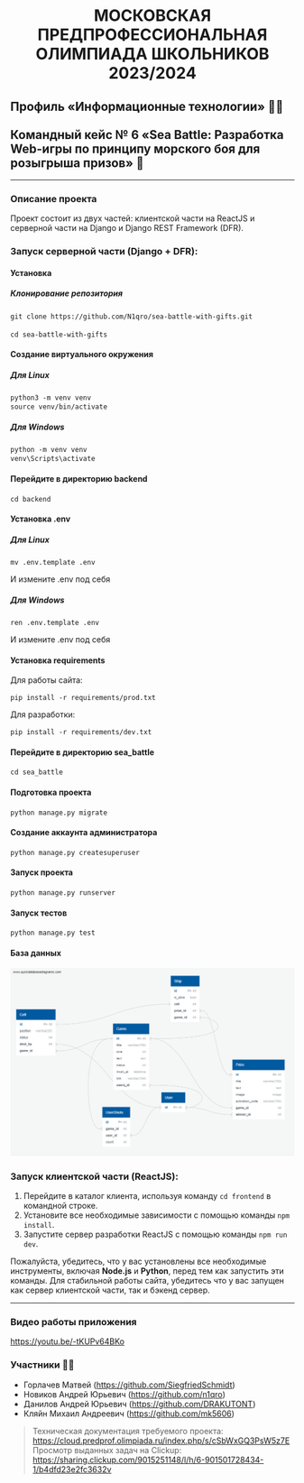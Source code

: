 # <p align=center>МОСКОВСКАЯ ПРЕДПРОФЕССИОНАЛЬНАЯ ОЛИМПИАДА ШКОЛЬНИКОВ 2023/2024</p>


## Профиль «Информационные технологии» 🐱‍💻<br><br> Командный кейс № 6 «Sea Battle: Разработка Web-игры по принципу морского боя для розыгрыша призов» 🚢
---

### Описание проекта
Проект состоит из двух частей: клиентской части на ReactJS и серверной части на Django и Django REST Framework (DFR).

### Запуск серверной части (Django + DFR):

#### Установка 
##### Клонирование репозитория
```
git clone https://github.com/N1qro/sea-battle-with-gifts.git

cd sea-battle-with-gifts
```
#### Создание виртуального окружения
##### Для Linux
```
python3 -m venv venv
source venv/bin/activate
```
##### Для Windows
```
python -m venv venv
venv\Scripts\activate
```

#### Перейдите в директорию backend
```
cd backend
```

#### Установка .env
##### Для Linux
```
mv .env.template .env
```
И измените .env под себя
##### Для Windows
```
ren .env.template .env
```
И измените .env под себя

#### Установка requirements
Для работы сайта:
```
pip install -r requirements/prod.txt
```
Для разработки:
```
pip install -r requirements/dev.txt
```

#### Перейдите в директорию sea_battle
```
cd sea_battle
```

#### Подготовка проекта
```
python manage.py migrate
```

#### Создание аккаунта администратора
```
python manage.py createsuperuser
```

#### Запуск проекта
```
python manage.py runserver
```

#### Запуск тестов
```
python manage.py test
```

#### База данных
![DataBase](ER.png)


### Запуск клиентской части (ReactJS):

1. Перейдите в каталог клиента, используя команду `cd frontend` в командной строке.
2. Установите все необходимые зависимости с помощью команды `npm install`.
3. Запустите сервер разработки ReactJS с помощью команды `npm run dev`.

Пожалуйста, убедитесь, что у вас установлены все необходимые инструменты, включая **Node.js** и **Python**, перед тем как запустить эти команды.
Для стабильной работы сайта, убедитесь что у вас запущен как сервер клиентской части, так и бэкенд сервер.

---

### Видео работы приложения
https://youtu.be/-tKUPv64BKo

### Участники 👨‍💻
* Горлачев Матвей (https://github.com/SiegfriedSchmidt)
* Новиков Андрей Юрьевич (https://github.com/n1qro)
* Данилов Андрей Юрьевич (https://github.com/DRAKUTONT)
* Кляйн Михаил Андреевич (https://github.com/mk5606)

> Техническая документация требуемого проекта: https://cloud.predprof.olimpiada.ru/index.php/s/cSbWxGQ3PsW5z7E  
> Просмотр выданных задач на Clickup: https://sharing.clickup.com/9015251148/l/h/6-901501728434-1/b4dfd23e2fc3632v
